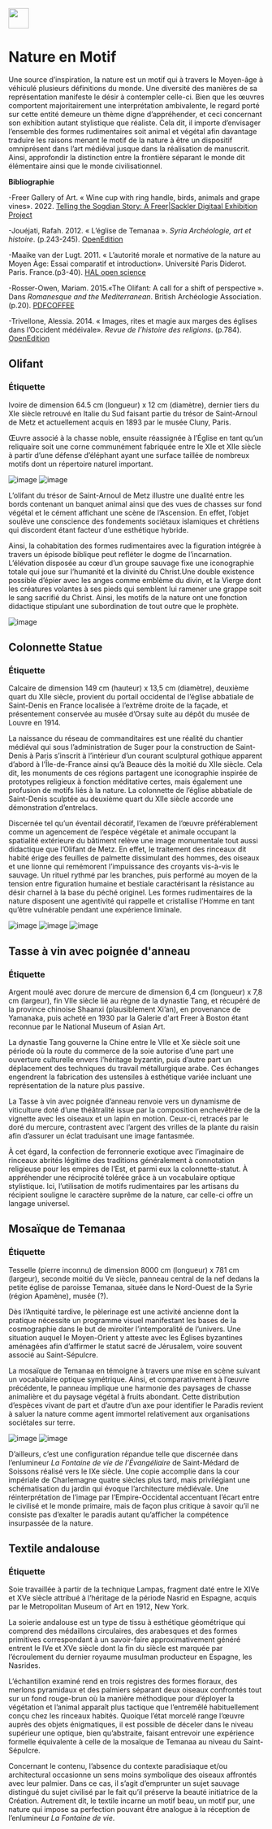<a href="https://juncture-digital.org" target="_blank"><img src="https://raw.githubusercontent.com/digitalArtHistory/recits-numeriques/main/images/btn_juncture.svg" style="height:40px"></a>

<param ve-config 
       title="depart" 
       banner="/images/ViennaDioscoridesFolio483vBirds.jpg" 
       layout="vertical">

# Nature en Motif 

Une source d’inspiration, la nature est un motif qui à travers le Moyen-âge à véhiculé plusieurs définitions du monde. Une diversité des manières de sa représentation manifeste le désir à contempler celle-ci. Bien que les œuvres comportent majoritairement une interprétation ambivalente, le regard porté sur cette entité demeure un thème digne d’appréhender, et ceci concernant son exhibition autant stylistique que réaliste. Cela dit, il importe d’envisager l’ensemble des formes rudimentaires soit animal et végétal afin davantage traduire les raisons menant le motif de la nature à être un dispositif omniprésent dans l’art médiéval jusque dans la réalisation de manuscrit. Ainsi, approfondir la distinction entre la frontière séparant le monde dit élémentaire ainsi que le monde civilisationnel.
<param ve-image 
    manifest="https://gallica.bnf.fr/iiif/ark:/12148/btv1b8423830f/manifest.json" 
    seq="11" />
  <param ve-image 
    manifest="https://gallica.bnf.fr/iiif/ark:/12148/btv1b8423830f/manifest.json" 
    seq="12" />  
<param ve-image 
    manifest="https://gallica.bnf.fr/iiif/ark:/12148/btv1b8423842n/manifest.json" 
    seq="11" />
    <param ve-image 
    manifest="https://gallica.bnf.fr/iiif/ark:/12148/btv1b8423842n/manifest.json" 
    seq="13" />
    
**Bibliographie**

-Freer Gallery of Art. « Wine cup with ring handle, birds, animals and grape vines». 2022. [Telling the Sogdian Story: A Freer|Sackler Digitaal Exhibition Project](https://kimon.hosting.nyu.edu/sogdians/items/show/941)

-Jouéjati, Rafah. 2012. « L’église de Temanaa ». *Syria Archéologie, art et histoire*. (p.243-245). [OpenEdition](https://journals.openedition.org/syria/1647)

-Maaike van der Lugt. 2011. « L’autorité morale et normative de la nature au Moyen Àge: Essai comparatif et introduction». Université Paris Diderot. Paris. France.(p3-40). [HAL open science](https://halshs.archives-ouvertes.fr/halshs-00999421/document)

-Rosser-Owen, Mariam. 2015.«The Olifant: A call for a shift of perspective ». Dans *Romanesque and the Mediterranean*. British Archéologie Association. (p.20). [PDFCOFFEE](https://pdfcoffee.com/oliphantcall-for-shift-of-perspective-1-pdf-free.html)

-Trivellone, Alessia. 2014. « Images, rites et magie aux marges des églises dans l’Occident médéivale». *Revue de l’histoire des religions*. (p.784). [OpenEdition](https://journals.openedition.org/rhr/8333?lang=en)


## Olifant
### Étiquette 
Ivoire de dimension 64.5 cm (longueur) x 12 cm (diamètre), dernier tiers du XIe siècle retrouvé en Italie du Sud faisant partie du trésor de Saint-Arnoul de Metz et actuellement acquis en 1893 par le musée Cluny, Paris. 
<param ve-graphic 
  url="https://www.musee-moyenage.fr/cache/media/oeuvres/21-olifant/olifant%203/s,900-242cff.jpg" 
  title="Olifant de Saint-Arnoul de Metz, une vue frontale" />

Œuvre associé à la chasse noble, ensuite réassignée à l’Église en tant qu’un reliquaire soit une corne communément fabriquée entre le XIe et XIIe siècle à partir d’une défense d’éléphant ayant une surface taillée de nombreux motifs dont un répertoire naturel important.
<param ve-graphic 
  url="https://www.musee-moyenage.fr/cache/media/oeuvres/21-olifant/olifant%203/s,900-242cff.jpg" 
  title="Olifant de Saint-Arnoul de Metz, une vue frontale" />

![image](https://www.musee-moyenage.fr/cache/media/oeuvres/21-olifant/olifant/s,900-9de2d7.jpg)
![image](https://www.parisinsidersguide.com/image-files/xcluny-museum-ivory-by-adrian-scottow-widipedia-commons-800-2x1.jpg.pagespeed.ic.19kzHF_NwZ.jpg)
<param ve-graphic 
  url="https://www.musee-moyenage.fr/cache/media/oeuvres/21-olifant/olifant%203/s,900-242cff.jpg" 
  title="Olifant de Saint-Arnoul de Metz, une vue frontale" />

L’olifant du trésor de Saint-Arnoul de Metz illustre une dualité entre les bords contenant un banquet animal ainsi que des vues de chasses sur fond végétal et le cément affichant une scène de l’Ascension. En effet, l’objet soulève une conscience des fondements sociétaux islamiques et chrétiens qui discordent étant facteur d’une esthétique hybride.
<param ve-graphic 
  url="https://www.musee-moyenage.fr/cache/media/oeuvres/21-olifant/olifant%203/s,900-242cff.jpg" 
  title=" Olifant de Saint-Arnoul de Metz, une vue frontale" />
 
Ainsi, la cohabitation des formes rudimentaires avec la figuration intégrée à travers un épisode biblique peut refléter le dogme de l’incarnation. L’élévation disposée au cœur d’un groupe sauvage fixe une iconographie totale qui joue sur l’humanité et la divinité du Christ.Une double existence possible d’épier avec les anges comme emblème du divin, et la Vierge dont les créatures volantes à ses pieds qui semblent lui ramener une grappe soit le sang sacrifié du Christ. Ainsi, les motifs de la nature ont une fonction didactique stipulant une subordination de tout outre que le prophète.  
<param ve-graphic 
  url="https://www.musee-moyenage.fr/cache/media/oeuvres/21-olifant/olifant%203/s,900-242cff.jpg" 
  title=" Olifant de Saint-Arnoul de Metz, une vue frontale" />

![image](https://www.photo.rmn.fr/CorexDoc/RMN/Media/TR1/86ZXAM/13-528702.jpg)
<param ve-graphic 
  url="https://www.musee-moyenage.fr/cache/media/oeuvres/21-olifant/olifant%203/s,900-242cff.jpg" 
  title=" Olifant de Saint-Arnoul de Metz, une vue frontale" />

  
## Colonnette Statue 
### Étiquette
Calcaire de dimension 149 cm (hauteur) x 13,5 cm (diamètre), deuxième quart du XIIe siècle, provient du portail occidental de l’église abbatiale de Saint-Denis en France localisée à l’extrême droite de la façade, et présentement conservée au musée d’Orsay suite au dépôt du musée de Louvre en 1914. 
<param ve-graphic 
  url="https://sculpturesmedievales-cluny.fr/img/zoom/07-535500.jpg" 
  title="Colonnette à rinceau habité" />
  
La naissance du réseau de commanditaires est une réalité du chantier médiéval qui sous l’administration de Suger pour la construction de Saint-Denis à Paris s’inscrit à l’intérieur d’un courant sculptural gothique apparent d’abord à l’Île-de-France ainsi qu’à Beauce dès la moitié du XIIe siècle. Cela dit, les monuments de ces régions partagent une iconographie inspirée de prototypes religieux à fonction méditative certes, mais également une profusion de motifs liés à la nature. La colonnette de l’église abbatiale de Saint-Denis sculptée au deuxième quart du XIIe siècle accorde une démonstration d’entrelacs.  

Discernée tel qu’un éventail décoratif, l’examen de l’œuvre préférablement comme un agencement de l’espèce végétale et animale occupant la spatialité extérieure du bâtiment relève une image monumentale tout aussi didactique que l’Olifant de Metz. En effet, le traitement des rinceaux dit habité érige des feuilles de palmette dissimulant des hommes, des oiseaux et une lionne qui remémorent l’impuissance des croyants vis-à-vis le sauvage. Un rituel rythmé par les branches, puis performé au moyen de la tension entre figuration humaine et bestiale caractérisant la résistance au désir charnel à la base du péché originel. Les formes rudimentaires de la nature disposent une agentivité qui rappelle et cristallise l’Homme en tant qu’être vulnérable pendant une expérience liminale. 

![image](https://www.photo.rmn.fr/CorexDoc/RMN/Media/TR1/1PTBI/19-540442.jpg)
![image](https://www.photo.rmn.fr/CorexDoc/RMN/Media/TR1/9MOSV/19-540450.jpg)
![image](https://www.photo.rmn.fr/CorexDoc/RMN/Media/TR4_MD5/8/1/e/f/19-540439.jpg)


## Tasse à vin avec poignée d'anneau
### Étiquette
Argent moulé avec dorure de mercure de dimension 6,4 cm (longueur) x 7,8 cm (largeur), fin VIIe siècle lié au règne de la dynastie Tang, et récupéré de la province chinoise Shaanxi (plausiblement Xi’an), en provenance de Yamanaka, puis acheté en 1930 par la Galerie d'art Freer à Boston étant reconnue par le National Museum of Asian Art.
<param ve-image url="https://ids.si.edu/ids/deliveryService?id=FS-F1930.51_001&max=500.jpg" />

La  dynastie Tang gouverne la Chine entre le VIIe et Xe siècle soit une période où la route du commerce de la soie autorise d’une part une ouverture culturelle envers l’héritage byzantin, puis d’autre part un déplacement des techniques du travail métallurgique arabe. Ces échanges engendrent la fabrication des ustensiles à esthétique variée incluant une représentation de la nature plus passive.  
<param ve-image url="https://ids.si.edu/ids/deliveryService?id=FS-F1930.51_001&max=500.jpg" />

La Tasse à vin avec poignée d’anneau renvoie vers un dynamisme de viticulture doté d’une théâtralité issue par la composition enchevêtrée de la vignette avec les oiseaux et un lapin en motion. Ceux-ci, retracés par le doré du mercure, contrastent avec l’argent des vrilles de la plante du raisin afin d’assurer un éclat traduisant une image fantasmée.

À cet égard, la confection de ferronnerie exotique avec l’imaginaire de rinceaux abrités légitime des traditions généralement à connotation religieuse pour les empires de l’Est, et parmi eux la colonnette-statut. À appréhender une réciprocité tolérée grâce à un vocabulaire optique stylistique. Ici, l’utilisation de motifs rudimentaires par les artisans du récipient souligne le caractère suprême de la nature, car celle-ci offre un langage universel. 


## Mosaïque de Temanaa
### Étiquette
Tesselle (pierre inconnu) de dimension 8000 cm (longueur) x 781 cm (largeur), seconde moitié du Ve siècle, panneau central de la nef dedans la petite église de paroisse Temanaa, située dans le Nord-Ouest de la Syrie (région Apamène), musée (?).
<param ve-graphic 
  url="https://journals.openedition.org/syria/docannexe/image/1647/img-3-small580.jpg" 
  title="Mosaique du panneau central de la nef" />

Dès l’Antiquité tardive, le pèlerinage est une activité ancienne dont la pratique nécessite un programme visuel manifestant les bases de la cosmographie dans le but de miroiter l’intemporalité de l’univers. Une situation auquel le Moyen-Orient y atteste avec les Églises byzantines aménagées afin d’affirmer le statut sacré de Jérusalem, voire souvent associé au Saint-Sépulcre. 
<param ve-graphic 
  url="https://journals.openedition.org/syria/docannexe/image/1647/img-3-small580.jpg" 
  title="Mosaique du panneau central de la nef" />

La mosaïque de Temanaa en témoigne à travers une mise en scène suivant un vocabulaire optique symétrique. Ainsi, et comparativement à l’œuvre précédente, le panneau implique une harmonie des paysages de chasse animalière et du paysage végétal à fruits abondant. Cette distribution d’espèces vivant de part et d’autre d’un axe pour identifier le Paradis revient à saluer la nature comme agent immortel relativement aux organisations sociétales sur terre.
<param ve-graphic 
  url="https://journals.openedition.org/syria/docannexe/image/1647/img-3-small580.jpg" 
  title="Mosaique du panneau central de la nef" />

![image](https://kimon.hosting.nyu.edu/sogdians/files/fullsize/808f622ca0c3556d4b8cfc8b503131fa.jpg) ![image](https://journals.openedition.org/syria/docannexe/image/1647/img-17-small480.jpg)
<param ve-graphic 
  url="https://journals.openedition.org/syria/docannexe/image/1647/img-3-small580.jpg" 
  title="Mosaique du panneau central de la nef" />

D’ailleurs, c’est une configuration répandue telle que discernée dans l’enlumineur *La Fontaine de vie de l’Évangéliaire* de Saint-Médard de Soissons réalisé vers le IXe siècle. Une copie accomplie dans la cour impériale de Charlemagne quatre siècles plus tard, mais privilégiant une schématisation du jardin qui évoque l’architecture médiévale. Une réinterprétation de l’image par l’Empire-Occidental accentuant l’écart entre le civilisé et le monde primaire, mais de façon plus critique à savoir qu’il ne consiste pas d’exalter le paradis autant qu’afficher la compétence insurpassée de la nature.
<param ve-image 
    manifest="https://gallica.bnf.fr/iiif/ark:/12148/btv1b8452550p/manifest.json" 
    seq="21" />


## Textile andalouse
### Étiquette
Soie travaillée à partir de la technique Lampas, fragment daté entre le  XIVe et XVe siècle attribué à l’héritage de la période Nasrid en Espagne, acquis par le Metropolitan Museum of Art en 1912, New York.
<param ve-image url="https://collectionapi.metmuseum.org/api/collection/v1/iiif/446211/881232/main-image" />

La soierie andalouse est un type de tissu à esthétique géométrique qui comprend des médaillons circulaires, des arabesques et des formes primitives correspondant à un savoir-faire approximativement généré entrent le IVe et XVe siècle dont la fin du siècle est marquée par l’écroulement du dernier royaume musulman producteur en Espagne, les Nasrides.
<param ve-image url="https://collectionapi.metmuseum.org/api/collection/v1/iiif/446211/881232/main-image" />

L’échantillon examiné rend en trois registres des formes floraux, des merlons pyramidaux et des palmiers séparant deux oiseaux confrontés tout sur un fond rouge-brun où la manière méthodique pour d’éployer la végétation et l’animal apparaît plus tactique que l’entremêlé habituellement conçu chez les rinceaux habités. 
Quoique l’état morcelé range l’œuvre auprès des objets énigmatiques, il est possible de déceler dans le niveau supérieur une optique, bien qu’abstraite, faisant entrevoir une expérience formelle équivalente à celle de la mosaïque de Temanaa au niveau du Saint-Sépulcre.
<param ve-graphic 
  url="https://journals.openedition.org/syria/docannexe/image/1647/img-16-small480.jpg" 
  title=" Paons affrontés" />

Concernant le contenu, l’absence du contexte paradisiaque et/ou architectural occasionne un  sens  moins symbolique des oiseaux affrontés avec leur palmier. Dans ce cas, il s’agit d’emprunter un sujet sauvage distingué du sujet civilisé par le fait qu’il préserve la beauté initiatrice de la Création. Autrement dit, le textile incarne un motif  beau, un motif pur, une nature qui impose sa perfection pouvant être analogue à la réception de l’enlumineur *La Fontaine de vie*.
<param ve-image url="https://collectionapi.metmuseum.org/api/collection/v1/iiif/446211/881232/main-image" />







    





